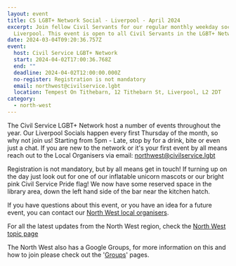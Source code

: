 ```yaml
---
layout: event
title: CS LGBT+ Network Social - Liverpool - April 2024
excerpt: Join fellow Civil Servants for our regular monthly weekday social in
  Liverpool. This event is open to all Civil Servants in the LGBT+ Network.
date: 2024-03-04T09:20:36.757Z
event:
  host: Civil Service LGBT+ Network
  start: 2024-04-02T17:00:36.768Z
  end: ""
  deadline: 2024-04-02T12:00:00.000Z
  no-register: Registration is not mandatory
  email: northwest@civilservice.lgbt
  location: Tempest On Tithebarn, 12 Tithebarn St, Liverpool, L2 2DT
category:
  - north-west
---
```

The Civil Service LGBT+ Network host a number of events throughout the year. Our Liverpool Socials happen every first Thursday of the month, so why not join us! Starting from 5pm - Late, stop by for a drink, bite or even just a chat. If you are new to the network or it's your first event by all means reach out to the Local Organisers via email: [northwest@civilservice.lgbt](<mailto: northwest@civilservice.lgbt>)

Registration is not mandatory, but by all means get in touch! If turning up on the day just look out for one of our inflatable unicorn mascots or our bright pink Civil Service Pride flag! We now have some reserved space in the library area, down the left hand side of the bar near the kitchen hatch.

If you have questions about this event, or you have an idea for a future event, you can contact our [North West local organisers](mailto:northwest@civilservice.lgbt).

For all the latest updates from the North West region, check the [North West topic page](/topic/north-west)

T﻿he North West also has a Google Groups, for more information on this and how to join please check out the '[Groups](https://www.civilservice.lgbt/groups/)' pages.